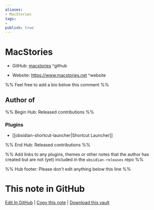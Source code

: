 ```yaml
---
aliases:
- MacStories
tags:
- 
publish: true
---
```


# MacStories

- GitHub: [macstories](https://github.com/macstories/) ^github
<!-- - Discord: `@` ^discord-->
- Website: <https://www.macstories.net> ^website
<!-- - [[Publish sites|Publish site]]: ^publish-->

%% Feel free to add a bio below this comment %%


## Author of

%% Begin Hub: Released contributions %%
### Plugins
- [[obsidian-shortcut-launcher|Shortcut Launcher]]

%% End Hub: Released contributions %%

%% Add links to any plugins, themes or other notes that the author has created but are not (yet) included in the `obsidian-releases` repo %%

<!--
### Unlisted plugins
-->

<!--
### Others
-->

<!--
## Sponsor this author

- [[GitHub sponsors]]: [Sponsor @macstories on GitHub Sponsors](https://github.com/sponsors/macstories) ^github-sponsor
- [[Buy me a coffee]]: ^buy-me-a-coffee
- [[PayPal]]: ^paypal
- [[Patreon]]: ^patreon

-->

<!--
## Follow this author
-->

<!-- - [[YouTube Channels|On YouTube]]: <https://> ^youtube-->
<!-- - Twitter: <https://> ^twitter-->
<!-- - ... -->

%% Hub footer: Please don't edit anything below this line %%

# This note in GitHub

<span class="git-footer">[Edit In GitHub](https://github.dev/obsidian-community/obsidian-hub/blob/main/01%20-%20Community/People/macstories.md "git-hub-edit-note") | [Copy this note](https://raw.githubusercontent.com/obsidian-community/obsidian-hub/main/01%20-%20Community/People/macstories.md "git-hub-copy-note") | [Download this vault](https://github.com/obsidian-community/obsidian-hub/archive/refs/heads/main.zip "git-hub-download-vault") </span>
